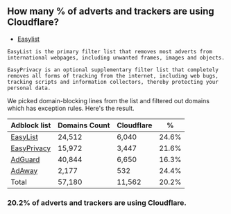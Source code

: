 ## How many % of adverts and trackers are using Cloudflare?


- [Easylist](https://web.archive.org/web/20210516110248/https://easylist.to/)
```
EasyList is the primary filter list that removes most adverts from international webpages, including unwanted frames, images and objects.

EasyPrivacy is an optional supplementary filter list that completely removes all forms of tracking from the internet, including web bugs, tracking scripts and information collectors, thereby protecting your personal data.
```


We picked domain-blocking lines from the list and filtered out domains which has exception rules.
Here's the result.


| Adblock list | Domains Count | Cloudflare | % |
| --- | --- | --- | --- |
| [EasyList](https://easylist.to/easylist/easylist.txt) | 24,512 | 6,040 | 24.6% |
| [EasyPrivacy](https://easylist.to/easylist/easyprivacy.txt) | 15,972 | 3,447 | 21.6% |
| [AdGuard](https://adguardteam.github.io/AdGuardSDNSFilter/Filters/filter.txt) | 40,844 | 6,650 | 16.3% |
| [AdAway](https://raw.githubusercontent.com/AdAway/adaway.github.io/master/hosts.txt) | 2,177 | 532 | 24.4% |
| Total | 57,180 | 11,562 | 20.2% |


### 20.2% of adverts and trackers are using Cloudflare.